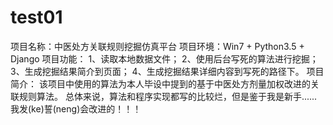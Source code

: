 # test01
项目名称：中医处方关联规则挖掘仿真平台
项目环境：Win7 + Python3.5 + Django
项目功能：
  1、读取本地数据文件；
  2、使用后台写死的算法进行挖掘；
  3、生成挖掘结果简介到页面；
  4、生成挖掘结果详细内容到写死的路径下。
项目简介：
  该项目中使用的算法为本人毕设中提到的基于中医处方剂量加权改进的关联规则算法。
总体来说，算法和程序实现都写的比较烂，但是鉴于我是新手......我发(ke)誓(neng)会改进的！！！
